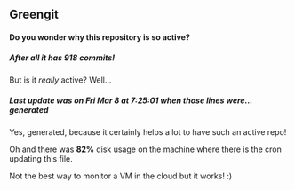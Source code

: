 ## Greengit

#### Do you wonder why this repository is so active?

##### After all it has 918 commits!

But is it *really* active? Well...

##### Last update was on Fri Mar 8 at 7:25:01 when those lines were... generated

Yes, generated, because it certainly helps a lot to have such an active repo!

Oh and there was **82%** disk usage on the machine
where there is the cron updating this file.

Not the best way to monitor a VM in the cloud but it works! :)
